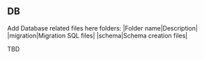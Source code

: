 ## DB

Add Database related files here
folders:
|Folder name|Description|
|migration|Migration SQL files|
|schema|Schema creation files|

TBD
